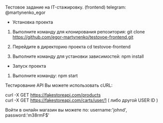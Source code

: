 Тестовое задание на IT-стажировку. (frontend)
telegram: @martynenko_egor

- Установка проекта

1. Выполните команду для клонирования репозитория:
git clone https://github.com/egor-martynenko/testovoe-frontend.git

2. Перейдите в директорию проекта
cd testovoe-frontend

3. Выполните команду для установки зависимостей:
npm install


- Запуск проекта

1. Выполните команду:
npm start


Тестирование API
Вы можете использовать cURL:

curl -X GET https://fakestoreapi.com/products </br>
curl -X GET https://fakestoreapi.com/carts/user/1 ( либо другой USER ID )

Войти в онлайн магазин вы можете по:
 username:'johnd',
 password:'m38rmF$'

